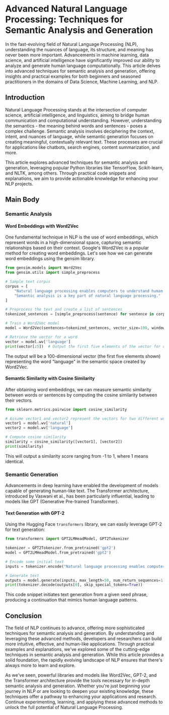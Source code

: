 # Advanced Natural Language Processing: Techniques for Semantic Analysis and Generation

In the fast-evolving field of Natural Language Processing (NLP), understanding the nuances of language, its structure, and meaning has never been more important. Advancements in machine learning, data science, and artificial intelligence have significantly improved our ability to analyze and generate human language computationally. This article delves into advanced techniques for semantic analysis and generation, offering insights and practical examples for both beginners and seasoned practitioners in the domains of Data Science, Machine Learning, and NLP.

## Introduction

Natural Language Processing stands at the intersection of computer science, artificial intelligence, and linguistics, aiming to bridge human communication and computational understanding. However, understanding the semantics - the meaning behind words and sentences - poses a complex challenge. Semantic analysis involves deciphering the context, intent, and nuances of language, while semantic generation focuses on creating meaningful, contextually relevant text. These processes are crucial for applications like chatbots, search engines, content summarization, and more.

This article explores advanced techniques for semantic analysis and generation, leveraging popular Python libraries like TensorFlow, Scikit-learn, and NLTK, among others. Through practical code snippets and explanations, we aim to provide actionable knowledge for enhancing your NLP projects.

## Main Body

### Semantic Analysis

#### Word Embeddings with Word2Vec

One fundamental technique in NLP is the use of word embeddings, which represent words in a high-dimensional space, capturing semantic relationships based on their context. Google's Word2Vec is a popular method for creating word embeddings. Let's see how we can generate word embeddings using the gensim library.

```python
from gensim.models import Word2Vec
from gensim.utils import simple_preprocess

# Sample text corpus
corpus = [
    "Natural language processing enables computers to understand human language.",
    "Semantic analysis is a key part of natural language processing."
]

# Preprocess the text and create a list of sentences
tokenized_sentences = [simple_preprocess(sentence) for sentence in corpus]

# Train a Word2Vec model
model = Word2Vec(sentences=tokenized_sentences, vector_size=100, window=5, min_count=1, workers=4)

# Retrieve the vector for a word
vector = model.wv['language']
print(vector[:5])  # Output the first five elements of the vector for demonstration
```

The output will be a 100-dimensional vector (the first five elements shown) representing the word "language" in the semantic space created by Word2Vec.

#### Semantic Similarity with Cosine Similarity

After obtaining word embeddings, we can measure semantic similarity between words or sentences by computing the cosine similarity between their vectors.

```python
from sklearn.metrics.pairwise import cosine_similarity

# Assume vector1 and vector2 represent the vectors for two different words or sentences
vector1 = model.wv['natural']
vector2 = model.wv['language']

# Compute cosine similarity
similarity = cosine_similarity([vector1], [vector2])
print(similarity)
```

This will output a similarity score ranging from -1 to 1, where 1 means identical.

### Semantic Generation

Advancements in deep learning have enabled the development of models capable of generating human-like text. The Transformer architecture, introduced by Vaswani et al., has been particularly influential, leading to models like GPT (Generative Pre-trained Transformer).

#### Text Generation with GPT-2

Using the Hugging Face `transformers` library, we can easily leverage GPT-2 for text generation:

```python
from transformers import GPT2LMHeadModel, GPT2Tokenizer

tokenizer = GPT2Tokenizer.from_pretrained('gpt2')
model = GPT2LMHeadModel.from_pretrained('gpt2')

# Encode some initial text
inputs = tokenizer.encode("Natural language processing enables computers", return_tensors='pt')

# Generate text
outputs = model.generate(inputs, max_length=50, num_return_sequences=1)
print(tokenizer.decode(outputs[0], skip_special_tokens=True))
```

This code snippet initiates text generation from a given seed phrase, producing a continuation that mimics human language patterns.

## Conclusion

The field of NLP continues to advance, offering more sophisticated techniques for semantic analysis and generation. By understanding and leveraging these advanced methods, developers and researchers can build more intuitive, effective, and human-like applications. Through practical examples and explanations, we've explored some of the cutting-edge techniques in semantic analysis and generation. While this article provides a solid foundation, the rapidly evolving landscape of NLP ensures that there's always more to learn and explore.

As we've seen, powerful libraries and models like Word2Vec, GPT-2, and the Transformer architecture provide the tools necessary for in-depth semantic analysis and generation. Whether you're just beginning your journey in NLP or are looking to deepen your existing knowledge, these techniques offer a pathway to enhancing your applications and research. Continue experimenting, learning, and applying these advanced methods to unlock the full potential of Natural Language Processing.